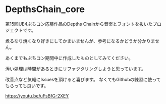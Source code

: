 # DepthsChain_core
 
 第15回UE4ぷちコン応募作品のDepths Chainから音楽とフォントを抜いたプロジェクトです。
 
 煮るなり焼くなり好きにしてかまいませんが、参考になるかどうか分かりません。
 
 あくまでもぷちコン期間中に作成したものとしてみてください。
 
 汚い処理は時間があるときにリファクタリングしようと思っています。
 
 改善点など気軽にIssuesを頂けると喜びます。
 なくてもGithubの練習に使ってもらっても良いです。
 
https://youtu.be/uFsBfG-2XEY
